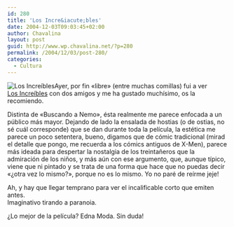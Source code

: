 ```yaml
---
id: 280
title: 'Los Incre&iacute;bles'
date: 2004-12-03T09:03:45+02:00
author: Chavalina
layout: post
guid: http://www.wp.chavalina.net/?p=280
permalink: /2004/12/03/post-280/
categories:
  - Cultura
---
```

<img class="imgizqda" src="http://www.chavalina.net/imagenes/fotos/increibles-pixar.jpg" alt="Los Incre&iacute;bles" />Ayer, por fin «libre» (entre muchas comillas) fui a ver  
<a href="http://www.disney.es/FilmesDisney/losincreibles/intro.html" target="_blank">Los Incre&iacute;bles</a> con dos amigos y me ha gustado much&iacute;simo, os la recomiendo.

Distinta de «Buscando a Nemo», ésta realmente me parece enfocada a un p&uacute;blico más mayor. Dejando de lado la ensalada de hostias (o de ostias, no sé cuál corresponde) que se dan durante toda la pel&iacute;cula, la estética me parece un poco setentera, bueno, digamos que de cómic tradicional (mirad el detalle que pongo, me recuerda a los cómics antiguos de X-Men), parece más ideada para despertar la nostalgia de los treinta&ntilde;eros que la admiración de los ni&ntilde;os, y más a&uacute;n con ese argumento, que, aunque t&iacute;pico, viene que ni pintado y se trata de una forma que hace que no puedas decir «&iquest;otra vez lo mismo?», porque no es lo mismo. Yo no paré de re&iacute;rme jeje!

Ah, y hay que llegar temprano para ver el incalificable corto que emiten antes.  
Imaginativo tirando a paranoia.

&iquest;Lo mejor de la pel&iacute;cula? Edna Moda. Sin duda!